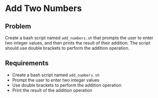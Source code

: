 # Add Two Numbers

## Problem

Create a bash script named `add_numbers.sh` that prompts the user to enter two integer values, and then prints the result of their addition. The script should use double brackets to perform the addition operation.

## Requirements

* Create a bash script named `add_numbers.sh`
* Prompt the user to enter two integer values
* Use double brackets to perform the addition operation
* Print the result of the addition operation
